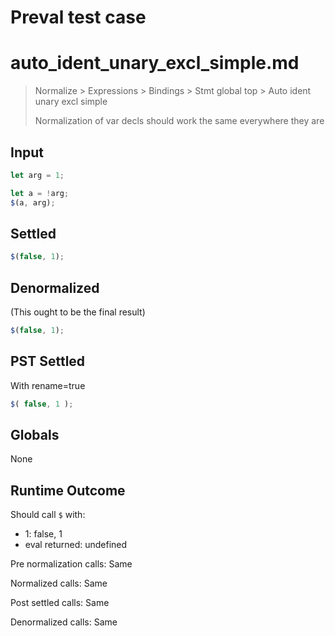 # Preval test case

# auto_ident_unary_excl_simple.md

> Normalize > Expressions > Bindings > Stmt global top > Auto ident unary excl simple
>
> Normalization of var decls should work the same everywhere they are

## Input

`````js filename=intro
let arg = 1;

let a = !arg;
$(a, arg);
`````


## Settled


`````js filename=intro
$(false, 1);
`````


## Denormalized
(This ought to be the final result)

`````js filename=intro
$(false, 1);
`````


## PST Settled
With rename=true

`````js filename=intro
$( false, 1 );
`````


## Globals


None


## Runtime Outcome


Should call `$` with:
 - 1: false, 1
 - eval returned: undefined

Pre normalization calls: Same

Normalized calls: Same

Post settled calls: Same

Denormalized calls: Same

